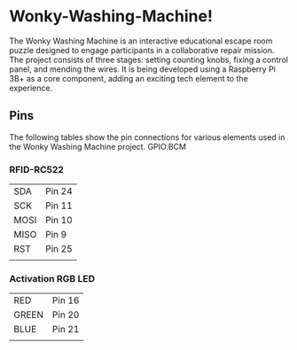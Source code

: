 # Wonky-Washing-Machine!

The Wonky Washing Machine is an interactive educational escape room puzzle designed to engage participants in a collaborative repair mission. The project consists of three stages: setting counting knobs, fixing a control panel, and mending the wires. It is being developed using a Raspberry Pi 3B+ as a core component, adding an exciting tech element to the experience.


## Pins

The following tables show the pin connections for various elements used in the Wonky Washing Machine project. GPIO.BCM

### RFID-RC522 

|||
|--|--|
|SDA|Pin 24|
|SCK|Pin 11|
|MOSI|Pin 10|
|MISO|Pin 9|
|RST|Pin 25|
|||

### Activation RGB LED

|||
|--|--|
|RED|Pin 16|
|GREEN|Pin 20|
|BLUE|Pin 21|
|||
